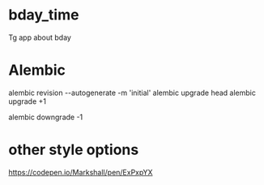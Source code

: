 # bday_time
Tg app about bday




# Alembic
alembic revision --autogenerate -m 'initial'
alembic upgrade head
alembic upgrade +1

alembic downgrade -1



# other style options
https://codepen.io/Markshall/pen/ExPxpYX